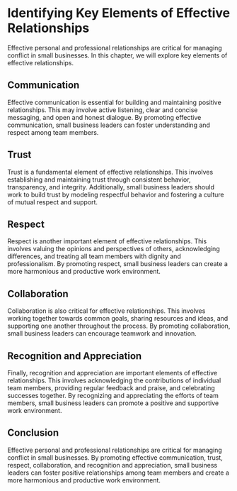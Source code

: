 Identifying Key Elements of Effective Relationships
=====================================================================================================================

Effective personal and professional relationships are critical for managing conflict in small businesses. In this chapter, we will explore key elements of effective relationships.

Communication
-------------

Effective communication is essential for building and maintaining positive relationships. This may involve active listening, clear and concise messaging, and open and honest dialogue. By promoting effective communication, small business leaders can foster understanding and respect among team members.

Trust
-----

Trust is a fundamental element of effective relationships. This involves establishing and maintaining trust through consistent behavior, transparency, and integrity. Additionally, small business leaders should work to build trust by modeling respectful behavior and fostering a culture of mutual respect and support.

Respect
-------

Respect is another important element of effective relationships. This involves valuing the opinions and perspectives of others, acknowledging differences, and treating all team members with dignity and professionalism. By promoting respect, small business leaders can create a more harmonious and productive work environment.

Collaboration
-------------

Collaboration is also critical for effective relationships. This involves working together towards common goals, sharing resources and ideas, and supporting one another throughout the process. By promoting collaboration, small business leaders can encourage teamwork and innovation.

Recognition and Appreciation
----------------------------

Finally, recognition and appreciation are important elements of effective relationships. This involves acknowledging the contributions of individual team members, providing regular feedback and praise, and celebrating successes together. By recognizing and appreciating the efforts of team members, small business leaders can promote a positive and supportive work environment.

Conclusion
----------

Effective personal and professional relationships are critical for managing conflict in small businesses. By promoting effective communication, trust, respect, collaboration, and recognition and appreciation, small business leaders can foster positive relationships among team members and create a more harmonious and productive work environment.

